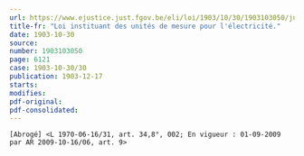 ```yaml
---
url: https://www.ejustice.just.fgov.be/eli/loi/1903/10/30/1903103050/justel
title-fr: "Loi instituant des unités de mesure pour l'électricité."
date: 1903-10-30
source:
number: 1903103050
page: 6121
case: 1903-10-30/30
publication: 1903-12-17
starts:
modifies:
pdf-original:
pdf-consolidated:
---
```


`[Abrogé] <L 1970-06-16/31, art. 34,8°, 002; En vigueur : 01-09-2009 par AR 2009-10-16/06, art. 9>`
